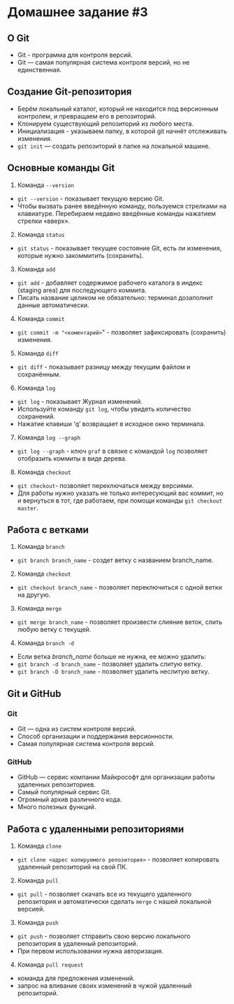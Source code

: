 # Домашнее задание #3



## О Git
+ Git - программа для контроля версий.
+ Git — самая популярная система контроля
версий, но не единственная.

## Создание Git-репозитория
+ Берём локальный каталог, который не
находится под версионным контролем, 
и превращаем его в репозиторий.
+ Клонируем существующий репозиторий 
из любого места.
+ Инициализация - указываем папку, в которой git начнёт отслеживать изменения.
+ `git init` — создать репозиторий в папке на локальной машине.

## Основные команды Git

1. Команда `--version`
+ `git --version` - показывает текущую версию Git.
+ Чтобы вызвать ранее введённую команду,
пользуемся стрелками на клавиатуре.
Перебираем недавно введённые команды
нажатием стрелки «вверх».

2. Команда `status`
+ `git status` - показывает текущее состояние Git, есть ли изменения, которые нужно закоммитить (сохранить).

3. Команда `add`
+ `git add` - добавляет содержимое рабочего каталога в индекс (staging area) для последующего коммита. 
+ Писать название целиком не обязательно: терминал дозаполнит данные автоматически.

4. Команда `commit`
+ `git commit -m "<коментарий>`" - позволяет зафиксировать (сохранить) изменения.

5. Команда `diff`
+ `git diff` - показывает разницу между текущим файлом и сохранённым.

6. Команда `log`
+ `git log` - показывает Журнал изменений.
+ Используйте команду `git log`, чтобы увидеть количество сохранений.
+ Нажатие клавиши ‘q’ возвращает в исходное окно терминала.

7. Команда `log --graph`
+ `git log --graph` - ключ `graf` в связке с командой `log` позволяет отобразить коммиты в виде дерева.

8. Команда `checkout`
+ `git checkout`- позволяет переключаться между версиями.
+ Для работы нужно указать не только интересующий вас коммит, но и вернуться 
в тот, где работаем, при помощи команды `git checkout master`.

## Работа с ветками

1. Команда `branch`
+ `git branch branch_name` - создет ветку с названием branch_name.

2. Команда `checkout`
+ `git checkout branch_name` - позволяет переключиться с одной ветки
на другую.

3. Команда `merge`
+ `git merge branch_name` - позволяет произвести слияние веток, слить любую ветку с текущей.

4. Команда `branch -d`
+ Если ветка *branch_name* больше не нужна, ее можно удалить:
+ `git branch -d branch_name` - позволяет удалить слитую ветку.
+ `git branch -D branch_name` - позволяет удалить неслитую ветку.

##  Git и GitHub

### Git
+ Git — одна из систем контроля версий.
+ Способ организации и поддержания
версионности.
+ Самая популярная система контроля версий.

### GitHub
+ GitHub — сервис компании Майкрософт для
организации работы удаленных
репозиториев.
+ Самый популярный сервис Git.
+ Огромный архив различного кода.
+ Много полезных функций.

## Работа с удаленными репозиториями

1. Команда `clone`
+ `git clone <адрес копируемого репозитория>` - позволяет копировать удаленный репозиторий на свой ПК.

2. Команда `pull`
+ `git pull` - позволяет скачать все 
из текущего удаленного репозитория и автоматически сделать `merge` с нашей локальной версией.

3. Команда `push`
+ `git push` - позволяет cтправить свою версию локального репозитория в удаленный репозиторий.
+ При первом использовании нужна авторизация.

4. Команда `pull request`
+ команда для предложения изменений.
+ запрос на вливание своих изменений в чужой удаленный репозиторий.